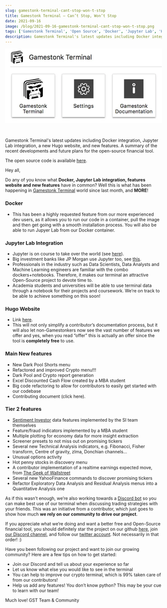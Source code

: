 ```yaml
---
slug: gamestonk-terminal-cant-stop-won-t-stop
title: Gamestonk Terminal — Can’t Stop, Won’t Stop
date: 2021-09-16
image: /blog/2021-09-16-gamestonk-terminal-cant-stop-won-t-stop.png
tags: ['Gamestonk Terminal', 'Open Source', 'Docker', 'Jupyter Lab', 'Hugo Website', 'Python', 'Finance', 'Trading']
description: Gamestonk Terminal's latest updates including Docker integration, Jupyter Lab integration, a new Hugo website, and new features. A summary of the recent developments and future plans for the open-source financial tool.
---
```


<p align="center">
    <img width="600" src="/blog/2021-09-16-gamestonk-terminal-cant-stop-won-t-stop_1.png"/>
</p>

<br />

Gamestonk Terminal's latest updates including Docker integration, Jupyter Lab integration, a new Hugo website, and new features. A summary of the recent developments and future plans for the open-source financial tool.

The open source code is available [here](https://github.com/DidierRLopes/GamestonkTerminal).

<!-- truncate -->

<div style={{borderTop: '1px solid #0088CC', margin: '1.5em 0'}} />

Hey all,

Do any of you know what **Docker, Jupyter Lab integration, features website and new features** have in common? Well this is what has been happening in [Gamestonk Terminal](https://github.com/GamestonkTerminal/GamestonkTerminal) world since last month, and **MORE**!

### Docker

- This has been a highly requested feature from our more experienced dev users, as it allows you to run our code in a container, pull the image and then get going with a smooth installation process. You will also be able to run Jupyer Lab from our Docker container.

### Jupyter Lab Integration

- Jupyter is on course to take over the world (see [here](https://netflixtechblog.com/notebook-innovation-591ee3221233)).
- Big investment banks like JP Morgan use Jupyter too, see [this](https://github.com/jpmorganchase/jupyterlab_templates).
- Professionals in the industry such as Data Scientists, Data Analysts and Machine Learning engineers are familiar with the combo dockers+notebooks. Therefore, it makes our terminal an attractive Open-Source project to devote time to.
- Academia students and universities will be able to use terminal data through a notebook for their projects and coursework. We’re on track to be able to achieve something on this soon!

### Hugo Website

- Link [here](https://gamestonkterminal.github.io/GamestonkTerminal/).
- This will not only simplify a contributor’s documentation process, but it will also let non-Gamestonkers now see the vast number of features we offer and yes, when you read “offer” this is actually an offer since the tool is **completely free** to use.

### Main New features

- New Dark Pool Shorts menu
- Refactored and improved Crypto menu!!!
- Dark Pool and Crypto report generation
- Excel Discounted Cash Flow created by a MBA student
- Big code refactoring to allow for contributors to easily get started with our codebase
- Contributing document (click here).

### Tier 2 features
- [Sentiment Investor](https://sentimentinvestor.com/) data features implemented by the SI team themselves
- Feature/fraud indicators implemented by a MBA student
- Multiple plotting for economy data for more insight extraction
- Screener presets to not miss out on promising tickers
- Several new Technical Analysis indicators, e.g. Fibonacci, Fisher transform, Centre of gravity, zlma, Donchian channels…
- Unusual options activity
- Hot penny stocks in discovery menu
- A contributor implementation of a realtime earnings expected move, from [The Geek of Wallstreet](https://thegeekofwallstreet.com/2021/08/03/realtime-earnings-data/)
- Several new YahooFinance commands to discover promising tickers
- Refactor Exploratory Data Analysis and Residual Analysis menus into a Quantitative Analysis one

As if this wasn’t enough, we’re also working towards a [Discord bot](https://github.com/GamestonkTerminal/DiscordBot) so you can make best use of our terminal when discussing trading strategies with your friends. This was an initiative from a contributor, which just goes to show how much **we rely on our community to drive our project**.

If you appreciate what we’re doing and want a better free and Open-Source financial tool, you should definitely star the project on our github [here](https://github.com/GamestonkTerminal/GamestonkTerminal), join [our Discord channel](https://discord.gg/Up2QGbMKHY), and follow our [twitter account](https://twitter.com/gamestonkt?lang=en). Not necessarily in that order! :)

Have you been following our project and want to join our growing community? Here are a few tips on how to get started:
- Join our Discord and tell us about your experience so far
- Let us know what else you would like to see in the terminal
- You can help to improve our crypto terminal, which is 99% taken care of from our contributors!
- Help us add any features! You don’t know python? This may be your cue to learn with our team!

Much love!
GST Team & Community
